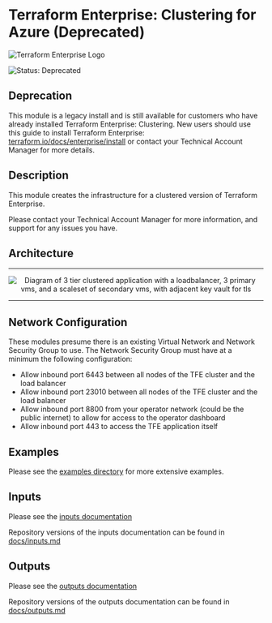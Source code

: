 # Terraform Enterprise: Clustering for Azure (Deprecated)

![Terraform Enterprise Logo](https://github.com/hashicorp/terraform-azurerm-terraform-enterprise/blob/master/assets/Terraform_Enterprise_PrimaryLogo.png?raw=true)

![Status: Deprecated](https://img.shields.io/badge/Status-Deprecated-red)

## Deprecation

This module is a legacy install and is still available for customers who have already installed Terraform Enterprise: Clustering. New users should use this guide to install Terraform Enterprise: [terraform.io/docs/enterprise/install](https://www.terraform.io/docs/enterprise/install/index.html) or contact your Technical Account Manager for more details.

## Description

This module creates the infrastructure for a clustered version of Terraform Enterprise.

Please contact your Technical Account Manager for more information, and support for any issues you have.

## Architecture

---

<p align="center">
  <img src="https://github.com/hashicorp/terraform-azurerm-terraform-enterprise/blob/master/assets/azure_diagram.png?raw=true" alt="Diagram of 3 tier clustered application with a loadbalancer, 3 primary vms, and a scaleset of secondary vms, with adjacent key vault for tls">
</p>

---

## Network Configuration

These modules presume there is an existing Virtual Network and Network Security Group to use. The Network Security Group must have at a minimum the following configuration:

* Allow inbound port 6443 between all nodes of the TFE cluster and the load balancer
* Allow inbound port 23010 between all nodes of the TFE cluster and the load balancer
* Allow inbound port 8800 from your operator network (could be the public internet) to allow for access to the operator dashboard
* Allow inbound port 443 to access the TFE application itself

## Examples

Please see the [examples directory](https://github.com/hashicorp/terraform-azurerm-terraform-enterprise/tree/master/examples/) for more extensive examples.

## Inputs

Please see the [inputs documentation](https://registry.terraform.io/modules/hashicorp/terraform-enterprise/azurerm/?tab=inputs)

Repository versions of the inputs documentation can be found in [docs/inputs.md](docs/inputs.md)

## Outputs

Please see the [outputs documentation](https://registry.terraform.io/modules/hashicorp/terraform-enterprise/azurerm/?tab=outputs)

Repository versions of the outputs documentation can be found in [docs/outputs.md](docs/outputs.md)
